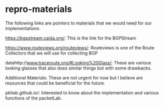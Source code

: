 # repro-materials
The following links are pointers to materials that we would need for our implementations

https://bgpstream.caida.org/: This is the link for the BGPStream

https://www.routeviews.org/routeviews/: Routeviews is one of the Route Collectors that we will use for collecting BGP

datahttp://www.traceroute.org/#Looking%20Glass/: These are various looking glasses that also does similar things but with some drawbacks.


Additional Materials: These are not urgent for now but I believe are resources that could be beneficial for the future.

pktlab.github.io/: Interested to know about the implementation and various functions of the packetLab.

